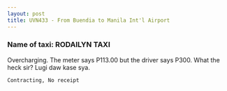 ```yaml
---
layout: post
title: UVN433 - From Buendia to Manila Int'l Airport
---
```


### Name of taxi: RODAILYN TAXI

Overcharging.
The meter says P113.00 but the driver says P300. 
What the heck sir?
Lugi daw kase sya.

```Contracting, No receipt```
